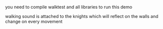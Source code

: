 you need to compile walktest and all libraries to run this demo

walking sound is attached to the knights which will reflect on the walls and change on every movement
